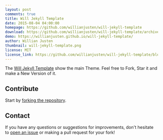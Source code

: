 ```yaml
---
layout: post
comments: true
title: Will Jekyll Template
date: 2015-08-04 04:00:00
homepage: https://github.com/willianjusten/will-jekyll-template
download: https://github.com/willianjusten/will-jekyll-template/archive/master.zip
demo: https://willianjusten.github.io/will-jekyll-template/
author: Willian Justen
thumbnail: will-jekyll-template.png
license: MIT
license_link: https://github.com/willianjusten/will-jekyll-template/blob/master/LICENSE
---
```


The [Will Jekyll Template](https://github.com/willianjusten/will-jekyll-template/) show the main Theme. Feel free to Fork, Star it and make a New Version of it.

## Contribute

Start by [forking the repository](https://github.com/willianjusten/will-jekyll-template/).

## Contact

If you have any questions or suggestions for improvements, don't hesitate to [open an issue](https://github.com/willianjusten/will-jekyll-template/issues) or making a pull request for your fork!
